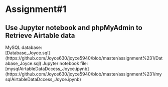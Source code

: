 # Assignment#1
<h2> Use Jupyter notebook and phpMyAdmin to Retrieve Airtable data </h2>
 MySQL database:<br>[Database_Joyce.sql](https://github.com/Joyce630/joyce5940/blob/master/assignment%231/Database_Joyce.sql)
 Jupyter notebook file:<br>[mysqlAirtableDataDccess_Joyce.ipynb](https://github.com/Joyce630/joyce5940/blob/master/assignment%231/mysqlAirtableDataDccess_Joyce.ipynb)
